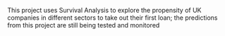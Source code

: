This project uses Survival Analysis to explore the propensity of UK companies in different sectors to take out their first loan; the predictions from this project are still being tested and monitored
